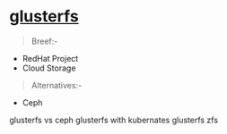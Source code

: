 [glusterfs](https://www.gluster.org/)
=====================================

> Breef:-
- RedHat Project
- Cloud Storage


> Alternatives:-
- Ceph


glusterfs vs ceph
glusterfs with kubernates
glusterfs zfs